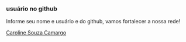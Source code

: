 ### usuário no github

Informe seu nome e usuário e do github, vamos fortalecer a nossa rede!




[Caroline Souza Camargo](https://github.com/Caroline-Camargo)